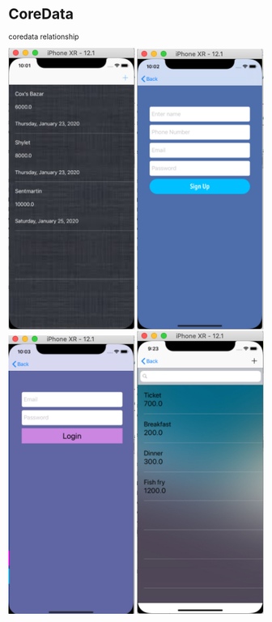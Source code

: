 # CoreData
coredata relationship



<img src="CoreData RelationShip/image/Screenshot 2020-01-25 at 10.02.02 am.png" width="250dp" hight="500dp">                  <img 
src="CoreData RelationShip/image/Screenshot 2020-01-25 at 10.03.10 am.png" width="250dp" hight="500dp">                       <img 
src="CoreData RelationShip/image/Screenshot 2020-01-25 at 10.03.28 am.png" width="250dp" hight="500dp" >                      <img 
src="CoreData RelationShip/image/Screenshot 2020-01-25 at 9.23.57 am.png" width="250dp" hight="500dp" >  
